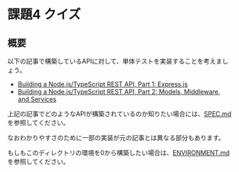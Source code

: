 # 課題4 クイズ

<!-- START doctoc -->
<!-- END doctoc -->

## 概要

以下の記事で構築しているAPIに対して、単体テストを実装することを考えましょう。

- [Building a Node.js/TypeScript REST API, Part 1: Express.js](https://www.toptal.com/express-js/nodejs-typescript-rest-api-pt-1)
- [Building a Node.js/TypeScript REST API, Part 2: Models, Middleware, and Services](https://www.toptal.com/express-js/nodejs-typescript-rest-api-pt-2)

上記の記事でどのようなAPIが構築されているのか知りたい場合には、[SPEC.md](./SPEC.md) を参照してください。

なおわかりやすさのために一部の実装が元の記事とは異なる部分もあります。

もしもこのディレクトリの環境を0から構築したい場合は、[ENVIRONMENT.md](./ENVIRONMENT.md) を参照してください。
